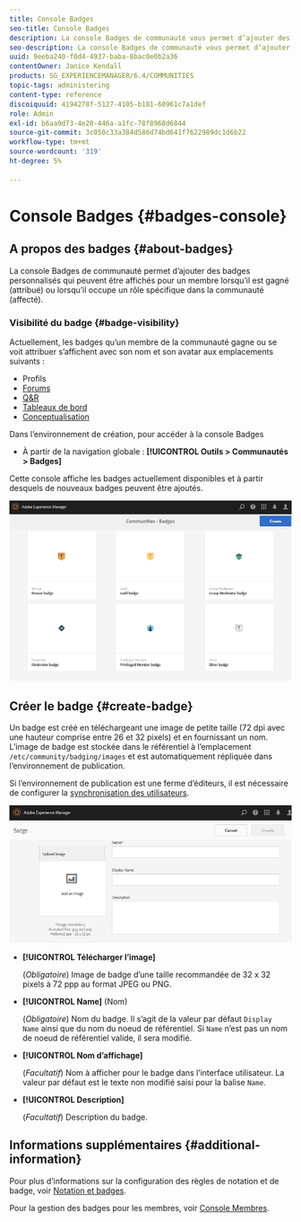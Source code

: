 ```yaml
---
title: Console Badges
seo-title: Console Badges
description: La console Badges de communauté vous permet d’ajouter des badges personnalisés qui peuvent être affichés pour les membres lorsqu’ils sont gagnés (attribués) ou lorsqu’ils assument un rôle spécifique dans la communauté (affecté).
seo-description: La console Badges de communauté vous permet d’ajouter des badges personnalisés qui peuvent être affichés pour les membres lorsqu’ils sont gagnés (attribués) ou lorsqu’ils assument un rôle spécifique dans la communauté (affecté).
uuid: 9eeba240-f0d4-4937-baba-8bac0e0b2a36
contentOwner: Janice Kendall
products: SG_EXPERIENCEMANAGER/6.4/COMMUNITIES
topic-tags: administering
content-type: reference
discoiquuid: 4194278f-5127-4105-b181-60961c7a1def
role: Admin
exl-id: b6aa9d73-4e20-446a-a1fc-78f8968d6844
source-git-commit: 3c050c33a384d586d74bd641f7622989dc1d6b22
workflow-type: tm+mt
source-wordcount: '319'
ht-degree: 5%

---
```


# Console Badges {#badges-console}

## A propos des badges {#about-badges}

La console Badges de communauté permet d’ajouter des badges personnalisés qui peuvent être affichés pour un membre lorsqu’il est gagné (attribué) ou lorsqu’il occupe un rôle spécifique dans la communauté (affecté).

### Visibilité du badge {#badge-visibility}

Actuellement, les badges qu’un membre de la communauté gagne ou se voit attribuer s’affichent avec son nom et son avatar aux emplacements suivants :

* Profils
* [Forums](forum.md)
* [Q&amp;R](working-with-qna.md)
* [Tableaux de bord](enabling-leaderboard.md)
* [Conceptualisation](ideation-feature.md)

Dans l’environnement de création, pour accéder à la console Badges

* À partir de la navigation globale : **[!UICONTROL Outils > Communautés > Badges]**

Cette console affiche les badges actuellement disponibles et à partir desquels de nouveaux badges peuvent être ajoutés.

![chlimage_1-242](assets/chlimage_1-242.png)

## Créer le badge {#create-badge}

Un badge est créé en téléchargeant une image de petite taille (72 dpi avec une hauteur comprise entre 26 et 32 pixels) et en fournissant un nom. L’image de badge est stockée dans le référentiel à l’emplacement `/etc/community/badging/images` et est automatiquement répliquée dans l’environnement de publication.

Si l’environnement de publication est une ferme d’éditeurs, il est nécessaire de configurer la [synchronisation des utilisateurs](sync.md).

![chlimage_1-243](assets/chlimage_1-243.png)

* **[!UICONTROL Télécharger l’image]**

   (*Obligatoire*) Image de badge d’une taille recommandée de 32 x 32 pixels à 72 ppp au format JPEG ou PNG.

* **[!UICONTROL Name]** (Nom)

   (*Obligatoire*) Nom du badge. Il s’agit de la valeur par défaut `Display Name` ainsi que du nom du noeud de référentiel. Si `Name` n’est pas un nom de noeud de référentiel valide, il sera modifié.

* **[!UICONTROL Nom d’affichage]**

   (*Facultatif*) Nom à afficher pour le badge dans l’interface utilisateur. La valeur par défaut est le texte non modifié saisi pour la balise `Name`.

* **[!UICONTROL Description]**

   (*Facultatif*) Description du badge.

## Informations supplémentaires {#additional-information}

Pour plus d’informations sur la configuration des règles de notation et de badge, voir [Notation et badges](implementing-scoring.md).

Pour la gestion des badges pour les membres, voir [Console Membres](members.md).
